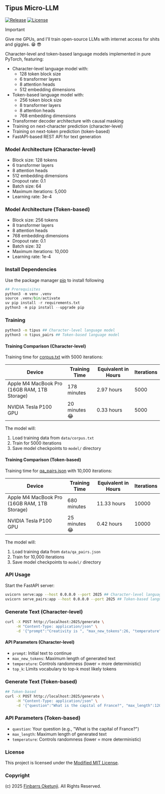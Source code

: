 ## Tipus Micro-LLM

[![Release](https://img.shields.io/github/release/0xnu/tipus-micro-llm.svg)](https://github.com/0xnu/tipus-micro-llm/releases/latest)
[![License](https://img.shields.io/badge/License-Modified_MIT-f5de53?&color=f5de53)](/LICENSE)

> [!IMPORTANT]
> Give me GPUs, and I'll train open-source LLMs with internet access for shits and giggles. 😁 😎

Character-level and token-based language models implemented in pure PyTorch, featuring:

- Character-level language model with:
  - 128 token block size
  - 6 transformer layers
  - 8 attention heads
  - 512 embedding dimensions
- Token-based language model with:
  - 256 token block size
  - 8 transformer layers
  - 8 attention heads
  - 768 embedding dimensions
- Transformer decoder architecture with causal masking
- Training on next-character prediction (character-level)
- Training on next-token prediction (token-based)
- FastAPI-based REST API for text generation

### Model Architecture (Character-level)

- Block size: 128 tokens
- 6 transformer layers
- 8 attention heads
- 512 embedding dimensions
- Dropout rate: 0.1
- Batch size: 64
- Maximum iterations: 5,000
- Learning rate: 3e-4

### Model Architecture (Token-based)

- Block size: 256 tokens
- 8 transformer layers
- 8 attention heads
- 768 embedding dimensions
- Dropout rate: 0.1
- Batch size: 32
- Maximum iterations: 10,000
- Learning rate: 1e-4

### Install Dependencies

Use the package manager [pip](https://pip.pypa.io/en/stable/) to install following

```python
## Prerequisites
python3 -m venv .venv
source .venv/bin/activate
uv pip install -r requirements.txt
python3 -m pip install --upgrade pip
```

### Training

```sh
python3 -m tipus ## Character-level language model
python3 -m tipus_pairs ## Token-based language model
```

#### Training Comparison (Character-level)

Training time for [corpus.txt](./data/corpus.txt) with 5000 iterations:

| **Device**                     | **Training Time**         | **Equivalent in Hours**  | **Iterations**  |
|--------------------------------|---------------------------|--------------------------|-----------------|
| Apple M4 MacBook Pro (16GB RAM, 1TB Storage) | 178 minutes               | 2.97 hours |   5000          |
| NVIDIA Tesla P100 GPU                        | 20 minutes 😂             | 0.33 hours |   5000          |

The model will:

1. Load training data from `data/corpus.txt`
2. Train for 5000 iterations
3. Save model checkpoints to `model/` directory

#### Training Comparison (Token-based)

Training time for [qa_pairs.json](./data/qa_pairs.json) with 10,000 iterations:

| **Device**                     | **Training Time**         | **Equivalent in Hours**  | **Iterations**   |
|--------------------------------|---------------------------|--------------------------|------------------|
| Apple M4 MacBook Pro (16GB RAM, 1TB Storage) | 680 minutes               | 11.33 hours|   10000          |
| NVIDIA Tesla P100 GPU                        | 25 minutes 😂             | 0.42 hours |   10000          |

The model will:

1. Load training data from `data/qa_pairs.json`
2. Train for 10,000 iterations
3. Save model checkpoints to `model/` directory

### API Usage

Start the FastAPI server:

```sh
uvicorn serve:app --host 0.0.0.0 --port 2025 ## Character-level language model
uvicorn serve_pairs:app --host 0.0.0.0 --port 2025 ## Token-based language model
```

### Generate Text (Character-level)

```sh
curl -X POST http://localhost:2025/generate \
     -H "Content-Type: application/json" \
     -d '{"prompt":"Creativity is ", "max_new_tokens":26, "temperature":0.8, "top_k": 1}'
```

#### API Parameters (Character-level)

- `prompt`: Initial text to continue
- `max_new_tokens`: Maximum length of generated text
- `temperature`: Controls randomness (lower = more deterministic)
- `top_k`: Limits vocabulary to top-k most likely tokens

### Generate Text (Token-based)

```sh
## Token-based
curl -X POST http://localhost:2025/generate \
     -H "Content-Type: application/json" \
     -d '{"question":"What is the capital of France?", "max_length":120, "temperature":0.7}'
```

### API Parameters (Token-based)

- `question`: Your question (e.g., "What is the capital of France?")
- `max_length`: Maximum length of generated text
- `temperature`: Controls randomness (lower = more deterministic)

### License

This project is licensed under the [Modified MIT License](./LICENSE).

### Copyright

(c) 2025 [Finbarrs Oketunji](https://finbarrs.eu). All Rights Reserved.